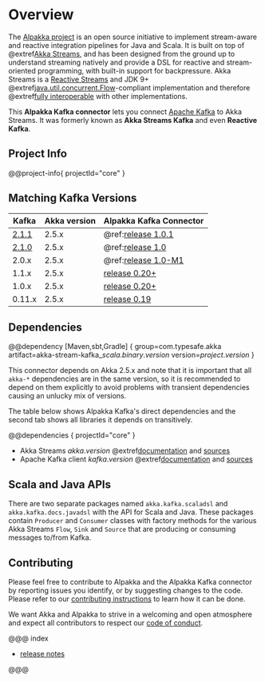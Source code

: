 # Overview

The [Alpakka project](https://developer.lightbend.com/docs/alpakka/current/) is an open source initiative to implement stream-aware and reactive integration pipelines for Java and Scala. It is built on top of @extref[Akka Streams](akka-docs:stream/index.html), and has been designed from the ground up to understand streaming natively and provide a DSL for reactive and stream-oriented programming, with built-in support for backpressure. Akka Streams is a [Reactive Streams](https://www.reactive-streams.org/) and JDK 9+ @extref[java.util.concurrent.Flow](java-docs:docs/api/java.base/java/util/concurrent/Flow.html)-compliant implementation and therefore @extref[fully interoperable](akka-docs:general/stream/stream-design.html#interoperation-with-other-reactive-streams-implementations) with other implementations.

This **Alpakka Kafka connector** lets you connect [Apache Kafka](https://kafka.apache.org/) to Akka Streams. It was formerly known as **Akka Streams Kafka** and even **Reactive Kafka**.

## Project Info

@@project-info{ projectId="core" }

## Matching Kafka Versions

|Kafka  | Akka version | Alpakka Kafka Connector
|-------|--------------|-------------------------
|[2.1.1](https://dist.apache.org/repos/dist/release/kafka/2.1.1/RELEASE_NOTES.html) | 2.5.x        | @ref:[release 1.0.1](release-notes/1.0.md#1-0-1)
|[2.1.0](https://dist.apache.org/repos/dist/release/kafka/2.1.0/RELEASE_NOTES.html) | 2.5.x        | @ref:[release 1.0](release-notes/1.0.md#1-0)
|2.0.x  | 2.5.x        | @ref:[release 1.0-M1](release-notes/1.0-M1.md)
|1.1.x  | 2.5.x        | [release 0.20+](https://github.com/akka/reactive-kafka/releases)
|1.0.x  | 2.5.x        | [release 0.20+](https://github.com/akka/reactive-kafka/releases)
|0.11.x | 2.5.x        | [release 0.19](https://github.com/akka/reactive-kafka/milestone/19?closed=1)


## Dependencies

@@dependency [Maven,sbt,Gradle] {
  group=com.typesafe.akka
  artifact=akka-stream-kafka_$scala.binary.version$
  version=$project.version$
}

This connector depends on Akka 2.5.x and note that it is important that all `akka-*` dependencies are in the same version, so it is recommended to depend on them explicitly to avoid problems with transient dependencies causing an unlucky mix of versions.

The table below shows Alpakka Kafka's direct dependencies and the second tab shows all libraries it depends on transitively.

@@dependencies { projectId="core" }

* Akka Streams $akka.version$ @extref[documentation](akka-docs:stream/index.html) and [sources](https://github.com/akka/akka)
* Apache Kafka client $kafka.version$ @extref[documentation](kafka-docs:index.html) and [sources](https://github.com/apache/kafka)


## Scala and Java APIs

There are two separate packages named `akka.kafka.scaladsl` and `akka.kafka.docs.javadsl`
with the API for Scala and Java. These packages contain `Producer` and `Consumer`
classes with factory methods for the various Akka Streams `Flow`, `Sink` and `Source`
that are producing or consuming messages to/from Kafka.


## Contributing

Please feel free to contribute to Alpakka and the Alpakka Kafka connector by reporting issues you identify, or by suggesting changes to the code. Please refer to our [contributing instructions](https://github.com/akka/reactive-kafka/blob/master/CONTRIBUTING.md) to learn how it can be done.

We want Akka and Alpakka to strive in a welcoming and open atmosphere and expect all contributors to respect our [code of conduct](https://github.com/akka/reactive-kafka/blob/master/CODE_OF_CONDUCT.md).


@@@ index

* [release notes](release-notes/index.md)

@@@
